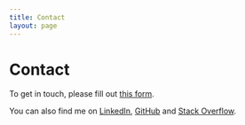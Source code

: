 ```yaml
---
title: Contact
layout: page
---
```


# Contact

To get in touch, please fill out [this form](https://goo.gl/forms/iqxbGpVpmlbTlUHL2).

You can also find me on [LinkedIn](https://www.linkedin.com/in/acvaucher/), [GitHub](https://github.com/avaucher) and [Stack Overflow](http://stackoverflow.com/users/4184884/olen).
